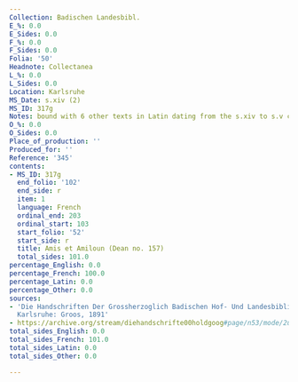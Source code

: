 ```yaml
---
Collection: Badischen Landesbibl.
E_%: 0.0
E_Sides: 0.0
F_%: 0.0
F_Sides: 0.0
Folia: '50'
Headnote: Collectanea
L_%: 0.0
L_Sides: 0.0
Location: Karlsruhe
MS_Date: s.xiv (2)
MS_ID: 317g
Notes: bound with 6 other texts in Latin dating from the s.xiv to s.v centuries
O_%: 0.0
O_Sides: 0.0
Place_of_production: ''
Produced_for: ''
Reference: '345'
contents:
- MS_ID: 317g
  end_folio: '102'
  end_side: r
  item: 1
  language: French
  ordinal_end: 203
  ordinal_start: 103
  start_folio: '52'
  start_side: r
  title: Amis et Amiloun (Dean no. 157)
  total_sides: 101.0
percentage_English: 0.0
percentage_French: 100.0
percentage_Latin: 0.0
percentage_Other: 0.0
sources:
- 'Die Handschriften Der Grossherzoglich Badischen Hof- Und Landesbibliothek in Karlsruhe.
  Karlsruhe: Groos, 1891'
- https://archive.org/stream/diehandschrifte00holdgoog#page/n53/mode/2up
total_sides_English: 0.0
total_sides_French: 101.0
total_sides_Latin: 0.0
total_sides_Other: 0.0

---
```

